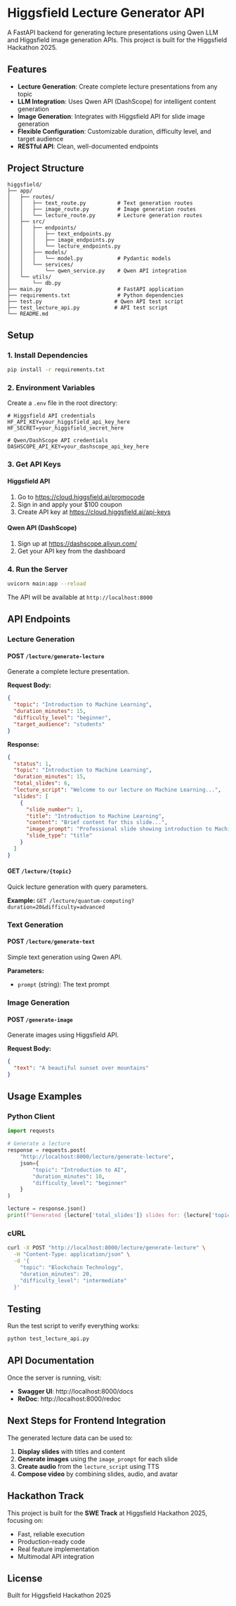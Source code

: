 # Higgsfield Lecture Generator API

A FastAPI backend for generating lecture presentations using Qwen LLM and Higgsfield image generation APIs. This project is built for the Higgsfield Hackathon 2025.

## Features

- **Lecture Generation**: Create complete lecture presentations from any topic
- **LLM Integration**: Uses Qwen API (DashScope) for intelligent content generation
- **Image Generation**: Integrates with Higgsfield API for slide image generation
- **Flexible Configuration**: Customizable duration, difficulty level, and target audience
- **RESTful API**: Clean, well-documented endpoints

## Project Structure

```
higgsfield/
├── app/
│   ├── routes/
│   │   ├── text_route.py          # Text generation routes
│   │   ├── image_route.py         # Image generation routes
│   │   └── lecture_route.py       # Lecture generation routes
│   ├── src/
│   │   ├── endpoints/
│   │   │   ├── text_endpoints.py
│   │   │   ├── image_endpoints.py
│   │   │   └── lecture_endpoints.py
│   │   ├── models/
│   │   │   └── model.py           # Pydantic models
│   │   └── services/
│   │       └── qwen_service.py    # Qwen API integration
│   └── utils/
│       └── db.py
├── main.py                        # FastAPI application
├── requirements.txt               # Python dependencies
├── test.py                       # Qwen API test script
├── test_lecture_api.py           # API test script
└── README.md
```

## Setup

### 1. Install Dependencies

```bash
pip install -r requirements.txt
```

### 2. Environment Variables

Create a `.env` file in the root directory:

```env
# Higgsfield API credentials
HF_API_KEY=your_higgsfield_api_key_here
HF_SECRET=your_higgsfield_secret_here

# Qwen/DashScope API credentials
DASHSCOPE_API_KEY=your_dashscope_api_key_here
```

### 3. Get API Keys

#### Higgsfield API
1. Go to https://cloud.higgsfield.ai/promocode
2. Sign in and apply your $100 coupon
3. Create API key at https://cloud.higgsfield.ai/api-keys

#### Qwen API (DashScope)
1. Sign up at https://dashscope.aliyun.com/
2. Get your API key from the dashboard

### 4. Run the Server

```bash
uvicorn main:app --reload
```

The API will be available at `http://localhost:8000`

## API Endpoints

### Lecture Generation

#### POST `/lecture/generate-lecture`

Generate a complete lecture presentation.

**Request Body:**
```json
{
  "topic": "Introduction to Machine Learning",
  "duration_minutes": 15,
  "difficulty_level": "beginner",
  "target_audience": "students"
}
```

**Response:**
```json
{
  "status": 1,
  "topic": "Introduction to Machine Learning",
  "duration_minutes": 15,
  "total_slides": 6,
  "lecture_script": "Welcome to our lecture on Machine Learning...",
  "slides": [
    {
      "slide_number": 1,
      "title": "Introduction to Machine Learning",
      "content": "Brief content for this slide...",
      "image_prompt": "Professional slide showing introduction to Machine Learning, clean design, educational style",
      "slide_type": "title"
    }
  ]
}
```

#### GET `/lecture/{topic}`

Quick lecture generation with query parameters.

**Example:** `GET /lecture/quantum-computing?duration=20&difficulty=advanced`

### Text Generation

#### POST `/lecture/generate-text`

Simple text generation using Qwen API.

**Parameters:**
- `prompt` (string): The text prompt

### Image Generation

#### POST `/generate-image`

Generate images using Higgsfield API.

**Request Body:**
```json
{
  "text": "A beautiful sunset over mountains"
}
```

## Usage Examples

### Python Client

```python
import requests

# Generate a lecture
response = requests.post(
    "http://localhost:8000/lecture/generate-lecture",
    json={
        "topic": "Introduction to AI",
        "duration_minutes": 10,
        "difficulty_level": "beginner"
    }
)

lecture = response.json()
print(f"Generated {lecture['total_slides']} slides for: {lecture['topic']}")
```

### cURL

```bash
curl -X POST "http://localhost:8000/lecture/generate-lecture" \
  -H "Content-Type: application/json" \
  -d '{
    "topic": "Blockchain Technology",
    "duration_minutes": 20,
    "difficulty_level": "intermediate"
  }'
```

## Testing

Run the test script to verify everything works:

```bash
python test_lecture_api.py
```

## API Documentation

Once the server is running, visit:
- **Swagger UI**: http://localhost:8000/docs
- **ReDoc**: http://localhost:8000/redoc

## Next Steps for Frontend Integration

The generated lecture data can be used to:

1. **Display slides** with titles and content
2. **Generate images** using the `image_prompt` for each slide
3. **Create audio** from the `lecture_script` using TTS
4. **Compose video** by combining slides, audio, and avatar

## Hackathon Track

This project is built for the **SWE Track** at Higgsfield Hackathon 2025, focusing on:
- Fast, reliable execution
- Production-ready code
- Real feature implementation
- Multimodal API integration

## License

Built for Higgsfield Hackathon 2025
